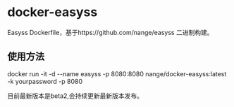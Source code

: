 # docker-easyss
Easyss Dockerfile，基于https://github.com/nange/easyss 二进制构建。

## 使用方法

docker run -it -d --name easyss -p 8080:8080 nange/docker-easyss:latest -k yourpassword -p 8080

目前最新版本是beta2,会持续更新最新版本发布。
